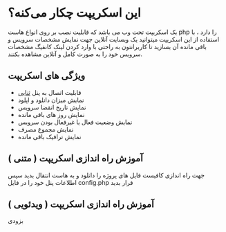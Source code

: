 # این اسکریپت چکار می‌کنه؟
 یک اسکریپت تحت وب می باشد که قابلیت نصب بر روی انواع هاست php را دارد ، با استفاده از این اسکریپت میتوانید یک وبسایت آنلاین جهت نمایش مشخصات سرویس و باقی مانده آن بسازید تا کاربرانتون به راحتی با وارد کردن لینک کانفیگ مشخصات سرویس خود را به صورت کامل و آنلاین مشاهده بکنند.

## ویژگی های اسکریپت
* قابلیت اتصال به پنل [ثنایی]([https://www.google.com](https://github.com/MHSanaei/3x-ui)https://github.com/MHSanaei/3x-ui)
* نمایش میزان دانلود و اپلود
* نمایش تاریخ انقضا سرویس
* نمایش روز های باقی مانده
* نمایش وضعیت فعال یا غیرفعال بودن سرویس
* نمایش مجموع مصرف
* نمایش ترافیک باقی مانده

## آموزش راه اندازی اسکریپت ( متنی )
جهت راه اندازی کافیست فایل های پروژه را دانلود و به هاست انتقال بدید سپس اطلاعات پنل خود را در فایل config.php قرار بدید

## آموزش راه اندازی اسکریپت ( ویدئویی )
بزودی
